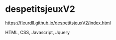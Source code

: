 # despetitsjeuxV2

https://fleurdll.github.io/despetitsjeuxV2/index.html

HTML, CSS, Javascript, Jquery 
